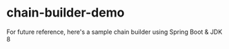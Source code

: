 # chain-builder-demo
For future reference, here's a sample chain builder using Spring Boot &amp; JDK 8 

